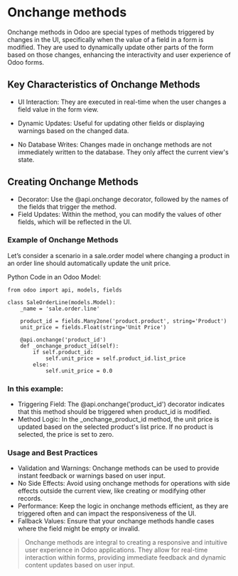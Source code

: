 # Onchange methods
Onchange methods in Odoo are special types of methods triggered by changes in the UI, specifically when the value of a field in a form is modified. They are used to dynamically update other parts of the form based on those changes, enhancing the interactivity and user experience of Odoo forms.

## Key Characteristics of Onchange Methods
- UI Interaction: They are executed in real-time when the user changes a field value in the form view.

- Dynamic Updates: Useful for updating other fields or displaying warnings based on the changed data.

- No Database Writes: Changes made in onchange methods are not immediately written to the database. They only affect the current view's state.

## Creating Onchange Methods
- Decorator: Use the @api.onchange decorator, followed by the names of the fields that trigger the method.
- Field Updates: Within the method, you can modify the values of other fields, which will be reflected in the UI.
### Example of Onchange Methods
Let’s consider a scenario in a sale.order model where changing a product in an order line should automatically update the unit price.

Python Code in an Odoo Model:

```
from odoo import api, models, fields

class SaleOrderLine(models.Model):
    _name = 'sale.order.line'

    product_id = fields.Many2one('product.product', string='Product')
    unit_price = fields.Float(string='Unit Price')

    @api.onchange('product_id')
    def _onchange_product_id(self):
        if self.product_id:
            self.unit_price = self.product_id.list_price
        else:
            self.unit_price = 0.0
```
### In this example:

- Triggering Field: The @api.onchange('product_id') decorator indicates that this method should be triggered when product_id is modified.
- Method Logic: In the _onchange_product_id method, the unit price is updated based on the selected product's list price. If no product is selected, the price is set to zero.
### Usage and Best Practices
- Validation and Warnings: Onchange methods can be used to provide instant feedback or warnings based on user input.
- No Side Effects: Avoid using onchange methods for operations with side effects outside the current view, like creating or modifying other records.
- Performance: Keep the logic in onchange methods efficient, as they are triggered often and can impact the responsiveness of the UI.
- Fallback Values: Ensure that your onchange methods handle cases where the field might be empty or invalid.
> Onchange methods are integral to creating a responsive and intuitive user experience in Odoo applications. They allow for real-time interaction within forms, providing immediate feedback and dynamic content updates based on user input.
